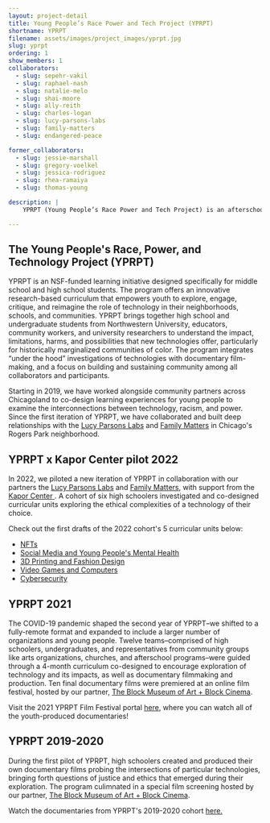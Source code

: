 ```yaml
---
layout: project-detail
title: Young People’s Race Power and Tech Project (YPRPT)
shortname: YPRPT
filename: assets/images/project_images/yprpt.jpg
slug: yprpt
ordering: 1
show_members: 1
collaborators:
  - slug: sepehr-vakil
  - slug: raphael-nash
  - slug: natalie-melo
  - slug: shai-moore
  - slug: ally-reith
  - slug: charles-logan
  - slug: lucy-parsons-labs
  - slug: family-matters
  - slug: endangered-peace

former_collaborators:
  - slug: jessie-marshall
  - slug: gregory-voelkel
  - slug: jessica-rodriguez
  - slug: rhea-ramaiya
  - slug: thomas-young

description: |
    YPRPT (Young People’s Race Power and Tech Project) is an afterschool program co-designed with community partners to engage Chicago youth in critical inquiry around around the complex ethical and political dimensions of technologies. Bringing together civics, computing, and the arts, YPRPT aims to contribute to a reimagining of what “technology learning” is and could be in an era of ubiquitous computing.

---
```


## The Young People's Race, Power, and Technology Project (YPRPT)

YPRPT is an NSF-funded learning initiative designed specifically for middle school and high school students. The program offers an innovative research-based curriculum that empowers youth to explore, engage, critique, and reimagine the role of technology in their neighborhoods, schools, and communities. YPRPT brings together high school and undergraduate students from Northwestern University, educators, community workers, and university researchers to understand the impact, limitations, harms, and possibilities that new technologies offer, particularly for historically marginalized communities of color. The program integrates “under the hood” investigations of technologies with documentary film-making, and a focus on building and sustaining community among all collaborators and participants.

Starting in 2019, we have worked alongside community partners across Chicagoland to co-design learning experiences for young people to examine the interconnections between technology, racism, and power. Since the first iteration of YPRPT, we have collaborated and built deep relationships with the [Lucy Parsons Labs](/partners/#lucy-parsons-labs) and [Family Matters](/partners/#family-matters) in Chicago's Rogers Park neighborhood. 

## YPRPT x Kapor Center pilot 2022
In 2022, we piloted a new iteration of YPRPT in collaboration with our partners the [Lucy Parsons Labs](/partners/#lucy-parsons-labs) and [Family Matters](/partners/#family-matters), with support from the <a href = "https://www.kaporcenter.org/" target="_blank">Kapor Center </a>. A cohort of six high schoolers investigated and co-designed curricular units exploring the ethical complexities of a technology of their choice. 

Check out the first drafts of the 2022 cohort's 5 curricular units below:
* <a href = "https://docs.google.com/document/d/e/2PACX-1vShJ1lAyzibi5TrlC5tMopMOlEuf3PRccE-P-QivWa5y8G4dKqpSfDV7a9HlCWNauduPpTLnS9vj7_c/pub" target="_blank">NFTs</a>
* <a href = "https://docs.google.com/document/d/e/2PACX-1vR31xRArHC5o2AT5Vke4rE07JG_4kwZSzBf_Ck7rW54KU8R3ZznQCc0EtX2JPUAQQCeemxEsN7noUiR/pub" target="_blank">Social Media and Young People's Mental Health</a>
* <a href = "https://docs.google.com/document/d/e/2PACX-1vSkC4WpBO-7k4FtdBYC6zCpKTlrnMIb5tZapf5z2WI18z-fmrXkurjpyoE8JsnetSPuB8ZnDiTZlRXl/pub" target="_blank">3D Printing and Fashion Design</a>
* <a href = "https://docs.google.com/document/d/e/2PACX-1vSplvJLCfY3XtqZM81xkPXkMIC2EeXPpHXOdjW-kIWI-BhDvRCckb8rkqveFxsxS6hZ-3khWIRuLv-C/pub" target="_blank">Video Games and Computers</a>
* <a href = "https://docs.google.com/document/d/e/2PACX-1vTRjThuZ_Tyo9WmyD5EJX94IaHvF_wzM1-HNnrSfuMTlc51WHcbNUeiKcjzN4sGrrUBvREOV9C2rSYw/pub" target="_blank">Cybersecurity</a>


## YPRPT 2021
The COVID-19 pandemic shaped the second year of YPRPT–we shifted to a fully-remote format and expanded to include a larger number of organizations and young people. Twelve teams–comprised of high schoolers, undergraduates, and representatives from community groups like arts organizations, churches, and afterschool programs–were guided through a 4-month curriculum co-designed to encourage  exploration of technology and its impacts, as well as documentary filmmaking and production. Ten final documentary films were premiered at an online film festival, hosted by our partner, [The Block Museum of Art + Block Cinema](/partners/#block-museum).  

Visit the 2021 YPRPT Film Festival portal <a href = "https://tree.northwestern.edu/pages/yprpt-film-festival-2021/home.html" target="_blank">here</a>, where you can watch all of the youth-produced documentaries!


## YPRPT 2019-2020
During the first pilot of YPRPT, high schoolers created and produced their own documentary films probing the intersections of particular technologies, bringing forth questions of justice and ethics that emerged during their exploration. The program culimnated in a special film screening hosted by our partner, [The Block Museum of Art + Block Cinema](/partners/#block-museum). 

Watch the documentaries from YPRPT's 2019-2020 cohort <a href="https://vimeo.com/showcase/7260847" target="_blank">here.</a>


<!-- In January 2021 YPRPT will launch its second cohort, using lessons learned from the pilot year and re-tooling in the context of COVID and emerging opportunities to expand the reach of the program. We’re expanding the program to include a select number of community orgs and schools from across the Chicago area.

## How will the program work during COVID-19?
Teams will be connected to an online community of youth, activists, artists, and Northwestern student mentors; get access to a research-based curriculum hosted on an online platform; participate in monthly virtual meet-ups, and create an original documentary film exploring critical technology and social justice issues in their neighborhood. Students and community organizations will be able to be part of the program using technology they already have. Access to computers/laptops is also preferred but not required. If there are questions or concerns about technology access, you can contact us. 

## What does the documentary film-making part of the program look like? 
Students will work with their team to learn documentary filmmaking skills. They will be able to use their smartphones, tablets, and computers to record videos, take pictures, and edit. If a team has access to digital cameras, they are welcomed, but not required. The YPRPT will provide teams with audio recording equipment and access to Adobe Premiere CC software licenses. Examples of documentary topics include: telling a story about the role of technology in your lives/neighborhood, exploring the politics of Chicago and technology, social media, etc. At the end of the program, students will have the opportunity to have their films featured in a special screening at the Block Museum at Northwestern University where their films will be viewed by hundreds of viewers. 


## Time/Work Commitment
Teams should expect to commit 2-5 hrs/week from **January 2021 - June 2021**. Below are some expectations as being part of the program: 
* Teams will participate consistently in a self-guided, online YPRPT curriculum which will include required modules to be completed and submitted to program directors at the end of each month. 
* Each organization should have a plan to meet weekly with their teams. For example, your organization should plan a regular date & time (1-2 hours/week) to meet with your student team(s). Mentors will be available to meet with teams at their regular weekly meetings to support with program content & video editing. 
* Teams will have access to office-hours for assistance with the program content and video editing
* Teams will participate in monthly, city-wide virtual meet-ups to learn and connect with other teams 
* Teams will work with their UC Northwestern mentor, along with support from award-winning artists, technologists, and activists, to create an original short documentary exploring the intersections of tech and racial justice. Teams will have access to virtual office-hours with local filmmaker & weekly virtual meetings with their Northwestern Undergraduate Collaborator
* Teams will compete with other teams across the city in a documentary film festival. Best films will be featured in a special screening hosted by the Block Museum at Northwestern University in Summer 2021. 


## Who is this program open to & how can my community organization apply? 

<span class="news">DEADLINE EXTENDED!</span> **Tuesday, December 8th, 2020** 

This program is open to youth-serving community organizations in Chicago & surrounding areas. We are currently accepting applications for community-organizations to participate in YPRPT, which launches virtually in Winter 2021. To participate, community-orgs are required to submit a “youth team.” Each team will consist of 1-2 adult mentors representing the community organization, and 2-5 high school aged youth. 

Applications are due by **Tuesday, December 8th 2020** using <a href="https://forms.gle/ktpok5VMYRcfcS3N9" target="_blank">this application</a>. We also require that you have a list of students in mind for a team since we will be asking you to distribute consent forms among the students. 

**Note**: If teams are not part of a formal community organization, they may still submit an application but there should be an adult mentor who can serve as the Team Lead. For example, an adult mentor can be a teacher or other adult that is willing to serve as the Team Lead for the duration of the program. 

## What does the research part of YPRPT look like? 
Community organizations, team leaders, and students do not need to participate in the research to choose to implement this program or be part of the program. However, those who choose to participate will be compensated for their participation and allowing us to record the program for research purposes. The recordings will help us understand how to best support student learning of complex technical and societal issues.

## Links
* [Documentaries from 2020](/news/2020-06-17-documentary-screenings)
* <a href="https://forms.gle/ktpok5VMYRcfcS3N9" target="_blank">Application Link</a>

 
{:.callout}
> ## YPRPT Project Contacts
> * The TREE Lab & YPRPT Project Team: treelab@northwestern.edu 
> * Professor Sepehr Vakil: sepehr.vakil@northwestern.edu 
> * Professor Raphael Nash: rnash3@depaul.edu


 -->
